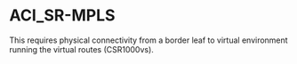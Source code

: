 # ACI_SR-MPLS
This requires physical connectivity from a border leaf to virtual environment running the virtual routes (CSR1000vs).
